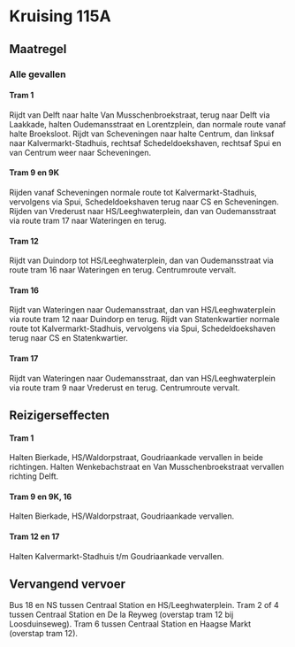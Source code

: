# Kruising 115A
## Maatregel
### Alle gevallen

#### Tram 1
Rijdt van Delft naar halte Van Musschenbroekstraat, terug naar Delft via Laakkade, halten Oudemansstraat en Lorentzplein, dan normale route vanaf halte Broeksloot.
Rijdt van Scheveningen naar halte Centrum, dan linksaf naar Kalvermarkt-Stadhuis, rechtsaf Schedeldoekshaven, rechtsaf Spui en van Centrum weer naar Scheveningen.

#### Tram 9 en 9K
Rijden vanaf Scheveningen normale route tot Kalvermarkt-Stadhuis, vervolgens via Spui, Schedeldoekshaven terug naar CS en Scheveningen.
Rijden van Vrederust naar HS/Leeghwaterplein, dan van Oudemansstraat via route tram 17 naar Wateringen en terug.

#### Tram 12
Rijdt van Duindorp tot HS/Leeghwaterplein, dan van Oudemansstraat via route tram 16 naar Wateringen en terug.
Centrumroute vervalt.

#### Tram 16
Rijdt van Wateringen naar Oudemansstraat, dan van HS/Leeghwaterplein via route tram 12 naar Duindorp en terug.
Rijdt van Statenkwartier normale route tot Kalvermarkt-Stadhuis, vervolgens via Spui, Schedeldoekshaven terug naar CS en Statenkwartier.

#### Tram 17
Rijdt van Wateringen naar Oudemansstraat, dan van HS/Leeghwaterplein via route tram 9 naar Vrederust en terug.
Centrumroute vervalt.

## Reizigerseffecten

#### Tram 1
Halten Bierkade, HS/Waldorpstraat, Goudriaankade vervallen in beide richtingen. Halten Wenkebachstraat en Van Musschenbroekstraat vervallen richting Delft.

#### Tram 9 en 9K, 16
Halten Bierkade, HS/Waldorpstraat, Goudriaankade vervallen.

#### Tram 12 en 17
Halten Kalvermarkt-Stadhuis t/m Goudriaankade vervallen.

## Vervangend vervoer
Bus 18 en NS tussen Centraal Station en HS/Leeghwaterplein.
Tram 2 of 4 tussen Centraal Station en De la Reyweg (overstap tram 12 bij Loosduinseweg).
Tram 6 tussen Centraal Station en Haagse Markt (overstap tram 12).